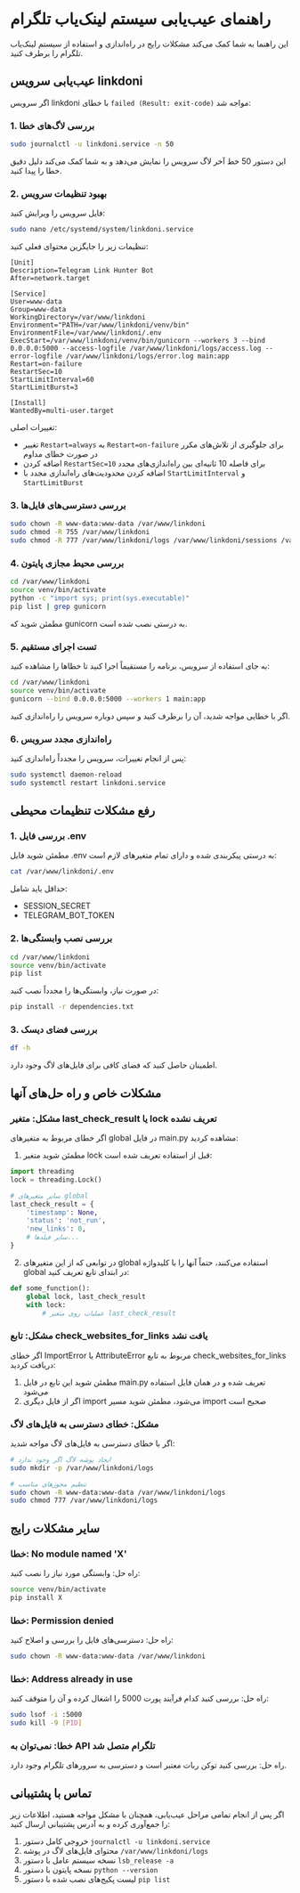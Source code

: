 # راهنمای عیب‌یابی سیستم لینک‌یاب تلگرام

این راهنما به شما کمک می‌کند مشکلات رایج در راه‌اندازی و استفاده از سیستم لینک‌یاب تلگرام را برطرف کنید.

## عیب‌یابی سرویس linkdoni

اگر سرویس linkdoni با خطای `failed (Result: exit-code)` مواجه شد:

### 1. بررسی لاگ‌های خطا

```bash
sudo journalctl -u linkdoni.service -n 50
```

این دستور 50 خط آخر لاگ سرویس را نمایش می‌دهد و به شما کمک می‌کند دلیل دقیق خطا را پیدا کنید.

### 2. بهبود تنظیمات سرویس

فایل سرویس را ویرایش کنید:

```bash
sudo nano /etc/systemd/system/linkdoni.service
```

تنظیمات زیر را جایگزین محتوای فعلی کنید:

```
[Unit]
Description=Telegram Link Hunter Bot
After=network.target

[Service]
User=www-data
Group=www-data
WorkingDirectory=/var/www/linkdoni
Environment="PATH=/var/www/linkdoni/venv/bin"
EnvironmentFile=/var/www/linkdoni/.env
ExecStart=/var/www/linkdoni/venv/bin/gunicorn --workers 3 --bind 0.0.0.0:5000 --access-logfile /var/www/linkdoni/logs/access.log --error-logfile /var/www/linkdoni/logs/error.log main:app
Restart=on-failure
RestartSec=10
StartLimitInterval=60
StartLimitBurst=3

[Install]
WantedBy=multi-user.target
```

تغییرات اصلی:
- تغییر `Restart=always` به `Restart=on-failure` برای جلوگیری از تلاش‌های مکرر در صورت خطای مداوم
- اضافه کردن `RestartSec=10` برای فاصله 10 ثانیه‌ای بین راه‌اندازی‌های مجدد
- اضافه کردن محدودیت‌های راه‌اندازی مجدد با `StartLimitInterval` و `StartLimitBurst`

### 3. بررسی دسترسی‌های فایل‌ها

```bash
sudo chown -R www-data:www-data /var/www/linkdoni
sudo chmod -R 755 /var/www/linkdoni
sudo chmod -R 777 /var/www/linkdoni/logs /var/www/linkdoni/sessions /var/www/linkdoni/static/exports /var/www/linkdoni/php_version/sessions
```

### 4. بررسی محیط مجازی پایتون

```bash
cd /var/www/linkdoni
source venv/bin/activate
python -c "import sys; print(sys.executable)"
pip list | grep gunicorn
```

مطمئن شوید که gunicorn به درستی نصب شده است.

### 5. تست اجرای مستقیم

به جای استفاده از سرویس، برنامه را مستقیماً اجرا کنید تا خطاها را مشاهده کنید:

```bash
cd /var/www/linkdoni
source venv/bin/activate
gunicorn --bind 0.0.0.0:5000 --workers 1 main:app
```

اگر با خطایی مواجه شدید، آن را برطرف کنید و سپس دوباره سرویس را راه‌اندازی کنید.

### 6. راه‌اندازی مجدد سرویس

پس از انجام تغییرات، سرویس را مجدداً راه‌اندازی کنید:

```bash
sudo systemctl daemon-reload
sudo systemctl restart linkdoni.service
```

## رفع مشکلات تنظیمات محیطی

### 1. بررسی فایل .env

مطمئن شوید فایل .env به درستی پیکربندی شده و دارای تمام متغیرهای لازم است:

```bash
cat /var/www/linkdoni/.env
```

حداقل باید شامل:
- SESSION_SECRET
- TELEGRAM_BOT_TOKEN

### 2. بررسی نصب وابستگی‌ها

```bash
cd /var/www/linkdoni
source venv/bin/activate
pip list
```

در صورت نیاز، وابستگی‌ها را مجدداً نصب کنید:

```bash
pip install -r dependencies.txt
```

### 3. بررسی فضای دیسک

```bash
df -h
```

اطمینان حاصل کنید که فضای کافی برای فایل‌های لاگ وجود دارد.

## مشکلات خاص و راه حل‌های آنها

### مشکل: متغیر last_check_result یا lock تعریف نشده

اگر خطای مربوط به متغیرهای global در فایل main.py مشاهده کردید:

1. مطمئن شوید متغیر lock قبل از استفاده تعریف شده است:
```python
import threading
lock = threading.Lock()

# سایر متغیرهای global
last_check_result = {
    'timestamp': None,
    'status': 'not_run',
    'new_links': 0,
    # سایر فیلدها...
}
```

2. در توابعی که از این متغیرهای global استفاده می‌کنند، حتماً آنها را با کلیدواژه global در ابتدای تابع تعریف کنید:
```python
def some_function():
    global lock, last_check_result
    with lock:
        # عملیات روی متغیر last_check_result
```

### مشکل: تابع check_websites_for_links یافت نشد

اگر خطای ImportError یا AttributeError مربوط به تابع check_websites_for_links دریافت کردید:

1. مطمئن شوید این تابع در فایل main.py تعریف شده و در همان فایل استفاده می‌شود
2. اگر از فایل دیگری import می‌شود، مطمئن شوید مسیر import صحیح است

### مشکل: خطای دسترسی به فایل‌های لاگ

اگر با خطای دسترسی به فایل‌های لاگ مواجه شدید:

```bash
# ایجاد پوشه لاگ اگر وجود ندارد
sudo mkdir -p /var/www/linkdoni/logs

# تنظیم مجوزهای مناسب
sudo chown -R www-data:www-data /var/www/linkdoni/logs
sudo chmod 777 /var/www/linkdoni/logs
```

## سایر مشکلات رایج

### خطا: No module named 'X'

راه حل: وابستگی مورد نیاز را نصب کنید:

```bash
source venv/bin/activate
pip install X
```

### خطا: Permission denied

راه حل: دسترسی‌های فایل را بررسی و اصلاح کنید:

```bash
sudo chown -R www-data:www-data /var/www/linkdoni
```

### خطا: Address already in use

راه حل: بررسی کنید کدام فرآیند پورت 5000 را اشغال کرده و آن را متوقف کنید:

```bash
sudo lsof -i :5000
sudo kill -9 [PID]
```

### خطا: نمی‌توان به API تلگرام متصل شد

راه حل: بررسی کنید توکن ربات معتبر است و دسترسی به سرورهای تلگرام وجود دارد.

## تماس با پشتیبانی

اگر پس از انجام تمامی مراحل عیب‌یابی، همچنان با مشکل مواجه هستید، اطلاعات زیر را جمع‌آوری کرده و به آدرس پشتیبانی ارسال کنید:

1. خروجی کامل دستور `journalctl -u linkdoni.service`
2. محتوای فایل‌های لاگ در پوشه `/var/www/linkdoni/logs`
3. نسخه سیستم عامل با دستور `lsb_release -a`
4. نسخه پایتون با دستور `python --version`
5. لیست پکیج‌های نصب شده با دستور `pip list`